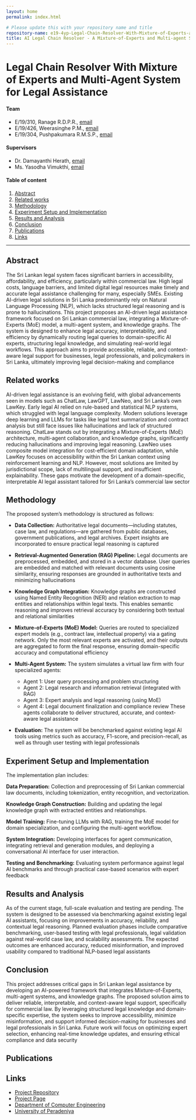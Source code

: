 ```yaml
---
layout: home
permalink: index.html

# Please update this with your repository name and title
repository-name: e19-4yp-Legal-Chain-Resolver-With-Mixture-of-Experts-and-Multi-Agent-System-for-Legal-Assistance
title: AI Legal Chain Resolver - A Mixture-of-Experts and Multi-agent System for Legal Assistance
---
```


[comment]: # "This is the standard layout for the project, but you can clean this and use your own template"

# Legal Chain Resolver With Mixture of Experts and Multi-Agent System for Legal Assistance

#### Team

- E/19/310, Ranage R.D.P.R., [email](mailto:e19310@eng.pdn.ac.lk)
- E/19/426, Weerasinghe P.M., [email](mailto:e19426@eng.pdn.ac.lk)
- E/19/304, Pushpakumara R.M.S.P., [email](mailto:e19304@eng.pdn.ac.lk)

#### Supervisors

- Dr. Damayanthi Herath, [email](mailto:damayanthiherath@eng.pdn.ac.lk )
- Ms. Yasodha Vimukthi, [email](mailto:yashodhav@eng.pdn.ac.lk)

#### Table of content

1. [Abstract](#abstract)
2. [Related works](#related-works)
3. [Methodology](#methodology)
4. [Experiment Setup and Implementation](#experiment-setup-and-implementation)
5. [Results and Analysis](#results-and-analysis)
6. [Conclusion](#conclusion)
7. [Publications](#publications)
8. [Links](#links)

---

<!-- 
DELETE THIS SAMPLE before publishing to GitHub Pages !!!
This is a sample image, to show how to add images to your page. To learn more options, please refer [this](https://projects.ce.pdn.ac.lk/docs/faq/how-to-add-an-image/)
![Sample Image](./images/sample.png) 
-->


## Abstract
The Sri Lankan legal system faces significant barriers in accessibility, affordability, and efficiency, particularly within commercial law. High legal costs, language barriers, and limited digital legal resources make timely and accurate legal assistance challenging for many, especially SMEs. Existing AI-driven legal solutions in Sri Lanka predominantly rely on Natural Language Processing (NLP), which lacks structured legal reasoning and is prone to hallucinations. This project proposes an AI-driven legal assistance framework focused on Sri Lankan commercial law, integrating a Mixture-of-Experts (MoE) model, a multi-agent system, and knowledge graphs. The system is designed to enhance legal accuracy, interpretability, and efficiency by dynamically routing legal queries to domain-specific AI experts, structuring legal knowledge, and simulating real-world legal workflows. This approach aims to provide accessible, reliable, and context-aware legal support for businesses, legal professionals, and policymakers in Sri Lanka, ultimately improving legal decision-making and compliance

## Related works
AI-driven legal assistance is an evolving field, with global advancements seen in models such as ChatLaw, LawGPT, LawNeo, and Sri Lanka’s own LawKey. Early legal AI relied on rule-based and statistical NLP systems, which struggled with legal language complexity. Modern solutions leverage deep learning and LLMs for tasks like legal text summarization and contract analysis but still face issues like hallucinations and lack of structured reasoning. ChatLaw stands out by integrating a Mixture-of-Experts (MoE) architecture, multi-agent collaboration, and knowledge graphs, significantly reducing hallucinations and improving legal reasoning. LawNeo uses composite model integration for cost-efficient domain adaptation, while LawKey focuses on accessibility within the Sri Lankan context using reinforcement learning and NLP. However, most solutions are limited by jurisdictional scope, lack of multilingual support, and insufficient explainability. These gaps motivate the development of a domain-specific, interpretable AI legal assistant tailored for Sri Lanka’s commercial law sector

## Methodology
The proposed system’s methodology is structured as follows:

- **Data Collection:** Authoritative legal documents—including statutes, case law, and regulations—are gathered from public databases, government publications, and legal archives. Expert insights are incorporated to ensure practical legal reasoning is captured

- **Retrieval-Augmented Generation (RAG) Pipeline:** Legal documents are preprocessed, embedded, and stored in a vector database. User queries are embedded and matched with relevant documents using cosine similarity, ensuring responses are grounded in authoritative texts and minimizing hallucinations

- **Knowledge Graph Integration:** Knowledge graphs are constructed using Named Entity Recognition (NER) and relation extraction to map entities and relationships within legal texts. This enables semantic reasoning and improves retrieval accuracy by considering both textual and relational similarities

- **Mixture-of-Experts (MoE) Model:** Queries are routed to specialized expert models (e.g., contract law, intellectual property) via a gating network. Only the most relevant experts are activated, and their outputs are aggregated to form the final response, ensuring domain-specific accuracy and computational efficiency

- **Multi-Agent System:** The system simulates a virtual law firm with four specialized agents:
  - Agent 1: User query processing and problem structuring
  - Agent 2: Legal research and information retrieval (integrated with RAG)
  - Agent 3: Expert analysis and legal reasoning (using MoE)
  - Agent 4: Legal document finalization and compliance review
  These agents collaborate to deliver structured, accurate, and context-aware legal assistance

- **Evaluation:** The system will be benchmarked against existing legal AI tools using metrics such as accuracy, F1-score, and precision-recall, as well as through user testing with legal professionals
  
## Experiment Setup and Implementation
The implementation plan includes:

**Data Preparation:** Collection and preprocessing of Sri Lankan commercial law documents, including tokenization, entity recognition, and vectorization.

**Knowledge Graph Construction:** Building and updating the legal knowledge graph with extracted entities and relationships.

**Model Training:** Fine-tuning LLMs with RAG, training the MoE model for domain specialization, and configuring the multi-agent workflow.

**System Integration:** Developing interfaces for agent communication, integrating retrieval and generation modules, and deploying a conversational AI interface for user interaction.

**Testing and Benchmarking:** Evaluating system performance against legal AI benchmarks and through practical case-based scenarios with expert feedback

## Results and Analysis
As of the current stage, full-scale evaluation and testing are pending. The system is designed to be assessed via benchmarking against existing legal AI assistants, focusing on improvements in accuracy, reliability, and contextual legal reasoning. Planned evaluation phases include comparative benchmarking, user-based testing with legal professionals, legal validation against real-world case law, and scalability assessments. The expected outcomes are enhanced accuracy, reduced misinformation, and improved usability compared to traditional NLP-based legal assistants

## Conclusion
This project addresses critical gaps in Sri Lankan legal assistance by developing an AI-powered framework that integrates Mixture-of-Experts, multi-agent systems, and knowledge graphs. The proposed solution aims to deliver reliable, interpretable, and context-aware legal support, specifically for commercial law. By leveraging structured legal knowledge and domain-specific expertise, the system seeks to improve accessibility, minimize misinformation, and support informed decision-making for businesses and legal professionals in Sri Lanka. Future work will focus on optimizing expert selection, enhancing real-time knowledge updates, and ensuring ethical compliance and data security

## Publications
[//]: # "Note: Uncomment each once you uploaded the files to the repository"

<!-- 1. [Semester 7 report](./) -->
<!-- 2. [Semester 7 slides](./) -->
<!-- 3. [Semester 8 report](./) -->
<!-- 4. [Semester 8 slides](./) -->
<!-- 5. Author 1, Author 2 and Author 3 "Research paper title" (2021). [PDF](./). -->


## Links

[//]: # ( NOTE: EDIT THIS LINKS WITH YOUR REPO DETAILS )

- [Project Repository](https://github.com/cepdnaclk/e19-4yp-Legal-Chain-Resolver-With-Mixture-of-Experts-and-Multi-Agent-System-for-Legal-Assistance)
- [Project Page](https://cepdnaclk.github.io/e19-4yp-Legal-Chain-Resolver-With-Mixture-of-Experts-and-Multi-Agent-System-for-Legal-Assistance/)
- [Department of Computer Engineering](http://www.ce.pdn.ac.lk/)
- [University of Peradeniya](https://eng.pdn.ac.lk/)

[//]: # "Please refer this to learn more about Markdown syntax"
[//]: # "https://github.com/adam-p/markdown-here/wiki/Markdown-Cheatsheet"
